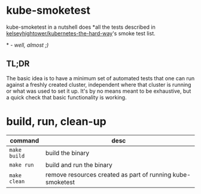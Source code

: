 # kube-smoketest

kube-smoketest in a nutshell does *all the tests described in [kelseyhightower/kubernetes-the-hard-way](https://github.com/kelseyhightower/kubernetes-the-hard-way/blob/master/docs/13-smoke-test.md)'s smoke test list.

\* - _well, almost ;)_
## TL;DR

The basic idea is to have a minimum set of automated tests that one can run against a freshly created cluster, independent where that cluster
is running or what was used to set it up. It's by no means meant to be exhaustive, but a quick check that basic functionality is working.

# build, run, clean-up

| command | desc |
| ------- | ---- |
| `make build` | build the binary |
| `make run` | build and run the binary |
| `make clean` | remove resources created as part of running kube-smoketest |
